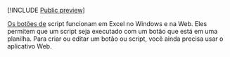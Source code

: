 [!INCLUDE [Public preview](../includes/preview-note.md)]

[Os botões de](../overview/excel.md#create-script-buttons-preview) script funcionam em Excel no Windows e na Web. Eles permitem que um script seja executado com um botão que está em uma planilha. Para criar ou editar um botão ou script, você ainda precisa usar o aplicativo Web.
